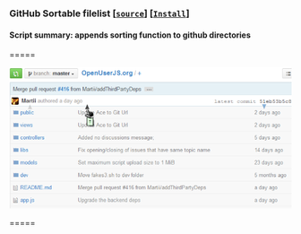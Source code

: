 ### **GitHub Sortable filelist** **[[`source`]](../src/GitHub_Sortable_filelist.user.js)** **[[`Install`]](/../../raw/master/src/GitHub_Sortable_filelist.user.js  "You must have GreaseMonkey installed")**

#### **Script summary:** appends sorting function to github directories

=====

[![screenshot](../res/gitoujs.png "filelist sorted by date")](/../../raw/master/res/gitgfo.png)

=====


